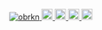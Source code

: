 <p align="left">
  <a href="https://github.com/obrkn/obrkn/">
    <img src="https://komarev.com/ghpvc/?username=obrkn" alt="obrkn" />
  </a>
  <a href="http://twitter.com/2_obr">
    <img height="20" src="https://img.shields.io/twitter/follow/2_obr?label=Twitter&logo=twitter&style=flat" />
  </a>
  <a href="https://github.com/obrkn">
    <img height="20" src="https://img.shields.io/github/followers/obrkn?label=follow&logo=github&style=flat" />
  </a>
  <a href="http://qiita.com/obr-note">
    <img height="20" src="https://qiita-badge.apiapi.app/s/obr-note/posts.svg" />
  </a>
  <a href="http://qiita.com/obr-note">
    <img height="20" src="https://qiita-badge.apiapi.app/s/obr-note/contributions.svg" />
  </a>
</p>

